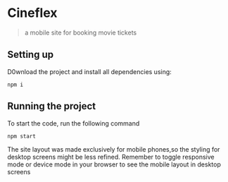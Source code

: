 # Cineflex

> a mobile site for booking movie tickets

## Setting up

D0wnload the project and install all dependencies using:
```
npm i
```
## Running the project

To start the code, run the following command

```
npm start
```
The site layout was made exclusively for mobile phones,so the styling for desktop screens might be less refined.
Remember to toggle responsive mode or device mode in your browser to see the mobile layout in desktop screens
